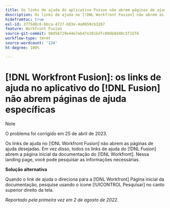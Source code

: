 ```yaml
---
title: Os links de ajuda do aplicativo Fusion não abrem páginas de ajuda específicas
description: Os links de ajuda no [!DNL Workfront Fusion] não abrem as páginas de ajuda desejadas. Em vez disso, todos os links de ajuda do Fusion abrem a página inicial da documentação do Workfront. Nessa landing page, você pode pesquisar as informações necessárias.
hidefromtoc: true
exl-id: 3775d0c6-6bca-4727-b03e-4a0659cb3267
feature: Workfront Fusion
source-git-commit: 98d56729e44e7ab47e201bdfc00db8d40c5f15f6
workflow-type: tm+mt
source-wordcount: '124'
ht-degree: 100%

---
```


# [!DNL Workfront Fusion]: os links de ajuda no aplicativo do [!DNL Fusion] não abrem páginas de ajuda específicas

>[!NOTE]
>
>O problema foi corrigido em 25 de abril de 2023.

Os links de ajuda no [!DNL Workfront Fusion] não abrem as páginas de ajuda desejadas. Em vez disso, todos os links de ajuda do [!DNL Fusion] abrem a página inicial da documentação do [!DNL Workfront]. Nessa landing page, você pode pesquisar as informações necessárias.

**Solução alternativa**

Quando o link de ajuda o direciona para a [!DNL Workfront] Página inicial da documentação, pesquise usando o ícone [!UICONTROL Pesquisar] no canto superior direito da tela.

_Reportado pela primeira vez em 2 de agosto de 2022._
